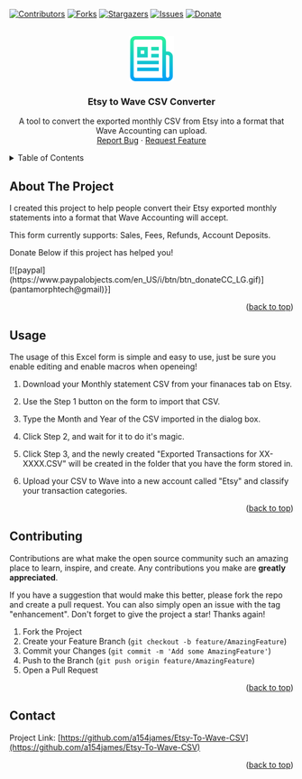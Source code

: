 <div id="top"></div>
<!--
*** Thanks for checking out the Best-README-Template. If you have a suggestion
*** that would make this better, please fork the repo and create a pull request
*** or simply open an issue with the tag "enhancement".
*** Don't forget to give the project a star!
*** Thanks again! Now go create something AMAZING! :D
-->



<!-- PROJECT SHIELDS -->
<!--
*** I'm using markdown "reference style" links for readability.
*** Reference links are enclosed in brackets [ ] instead of parentheses ( ).
*** See the bottom of this document for the declaration of the reference variables
*** for contributors-url, forks-url, etc. This is an optional, concise syntax you may use.
*** https://www.markdownguide.org/basic-syntax/#reference-style-links
-->
[![Contributors][contributors-shield]][contributors-url]
[![Forks][forks-shield]][forks-url]
[![Stargazers][stars-shield]][stars-url]
[![Issues][issues-shield]][issues-url]
[![Donate](https://img.shields.io/badge/Donate-PayPal-green.svg)](pantamorphtech@gmail.com)





<!-- PROJECT LOGO -->
<br />
<div align="center">
  <a href="https://github.com/a154james/Etsy-To-Wave-CSV">
    <img src="images/logo.png" alt="Logo" width="80" height="80">
  </a>

<h3 align="center">Etsy to Wave CSV Converter</h3>

  <p align="center">
    A tool to convert the exported monthly CSV from Etsy into a format that Wave Accounting can upload.
    <br />
    <a href="https://github.com/a154james/Etsy-To-Wave-CSV/issues">Report Bug</a>
    ·
    <a href="https://github.com/a154james/Etsy-To-Wave-CSV/issues">Request Feature</a>
  </p>
</div>



<!-- TABLE OF CONTENTS -->
<details>
  <summary>Table of Contents</summary>
  <ol>
    <li>
      <a href="#about-the-project">About The Project</a>
      <ul>
        <li><a href="#built-with">Built With</a></li>
      </ul>
    </li>
    <li><a href="#usage">Usage</a></li>
    <li><a href="#contributing">Contributing</a></li>
    <li><a href="#license">License</a></li>
    <li><a href="#contact">Contact</a></li>
    <li><a href="#acknowledgments">Acknowledgments</a></li>
  </ol>
</details>



<!-- ABOUT THE PROJECT -->
## About The Project

I created this project to help people convert their Etsy exported monthly statements into a format that Wave Accounting will accept.

This form currently supports: Sales, Fees, Refunds, Account Deposits.

Donate Below if this project has helped you!
<p></p>
[![paypal](https://www.paypalobjects.com/en_US/i/btn/btn_donateCC_LG.gif)](pantamorphtech@gmail)}]

<p align="right">(<a href="#top">back to top</a>)</p>



<!-- USAGE EXAMPLES -->
## Usage

The usage of this Excel form is simple and easy to use, just be sure you enable editing and enable macros when openeing!


1. Download your Monthly statement CSV from your finanaces tab on Etsy.

2. Use the Step 1 button on the form to import that CSV.

3. Type the Month and Year of the CSV imported in the dialog box.

4. Click Step 2, and wait for it to do it's magic.

5. Click Step 3, and the newly created "Exported Transactions for XX-XXXX.CSV" will be created in the folder that you have the form stored in.

6. Upload your CSV to Wave into a new account called "Etsy" and classify your transaction categories.


<p align="right">(<a href="#top">back to top</a>)</p>






<!-- CONTRIBUTING -->
## Contributing

Contributions are what make the open source community such an amazing place to learn, inspire, and create. Any contributions you make are **greatly appreciated**.

If you have a suggestion that would make this better, please fork the repo and create a pull request. You can also simply open an issue with the tag "enhancement".
Don't forget to give the project a star! Thanks again!

1. Fork the Project
2. Create your Feature Branch (`git checkout -b feature/AmazingFeature`)
3. Commit your Changes (`git commit -m 'Add some AmazingFeature'`)
4. Push to the Branch (`git push origin feature/AmazingFeature`)
5. Open a Pull Request

<p align="right">(<a href="#top">back to top</a>)</p>






<!-- CONTACT -->
## Contact

Project Link: [https://github.com/a154james/Etsy-To-Wave-CSV](https://github.com/a154james/Etsy-To-Wave-CSV)

<p align="right">(<a href="#top">back to top</a>)</p>





<!-- MARKDOWN LINKS & IMAGES -->
<!-- https://www.markdownguide.org/basic-syntax/#reference-style-links -->
[contributors-shield]: https://img.shields.io/github/contributors/a154james/Etsy-To-Wave-CSV.svg?style=for-the-badge
[contributors-url]: https://github.com/a154james/Etsy-To-Wave-CSV/graphs/contributors
[forks-shield]: https://img.shields.io/github/forks/a154james/Etsy-To-Wave-CSV.svg?style=for-the-badge
[forks-url]: https://github.com/a154james/Etsy-To-Wave-CSV/network/members
[stars-shield]: https://img.shields.io/github/stars/a154james/Etsy-To-Wave-CSV.svg?style=for-the-badge
[stars-url]: https://github.com/a154james/Etsy-To-Wave-CSV/stargazers
[issues-shield]: https://img.shields.io/github/issues/a154james/Etsy-To-Wave-CSV.svg?style=for-the-badge
[issues-url]: https://github.com/a154james/Etsy-To-Wave-CSV/issues
[license-shield]: https://img.shields.io/github/license/a154james/Etsy-To-Wave-CSV.svg?style=for-the-badge
[license-url]: https://github.com/a154james/Etsy-To-Wave-CSV/blob/master/LICENSE.txt
[linkedin-shield]: https://img.shields.io/badge/-LinkedIn-black.svg?style=for-the-badge&logo=linkedin&colorB=555
[linkedin-url]: https://linkedin.com/in/
[product-screenshot]: images/screenshot.png
